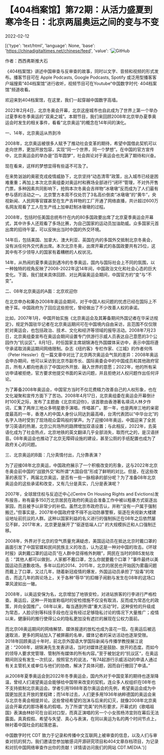 # 【404档案馆】第72期：从活力盛夏到寒冷冬日：北京两届奥运之间的变与不变

2022-02-12

[{'type': 'text/html', 'language': None, 'base': 'https://chinadigitaltimes.net/chinese/feed', 'value': '![GitHub](https://chinadigitaltimes.net/chinese/files/2022/02/72-2.png)

作者：西西弗斯推大石

《404档案馆》讲述中国审查与反审查的故事，同时以文字、音频和视频的形式发布。播客节目可在 Apple Podcasts, Google Podcasts, Spotify 或泛用型播客客户端搜索“404档案馆”进行收听，视频节目可在Youtube“中国数字时代· 404档案馆”频道收看。













欢迎来到404档案馆，在这里，我们一起穿越中国数字高墙。

2022年2月4日，北京冬奥会开幕，北京这座城市也自此成为了世界上第一个举办过夏季和冬季奥运的“双奥之城”。本期节目，我们来回顾2008年北京举办夏季奥运会时发生的相关事件，看看“北京奥运”的概念在14年间的演化。

一、14年，北京奥运从热到冷

2008年，北京奥运被很多人赋予了推动社会变革的期待，希望中国借此契机可以走向世界，更加开放包容，实现“同一个世界，同一个梦想”。在中国的官方宣传中，北京奥运会的举办是“百年圆梦”，社会舆论对于奥运会也充满了期待和兴奋。

现在看来，这样的梦想显得有些遥不可及了。

在来势汹汹的奥密克戎疫情威胁下，北京坚持“动态清零”政策，出入城市已经是困难重重；再加上本次北京奥组委对奥运村和赛场全部进行“闭环”管理，不对外开售门票，多种因素共同影响下，抢购本次冬奥会吉祥物“冰墩墩”反而成为了人们最有参与感的活动之一。北京警方本周不仅处罚了3名高价倒卖“冰墩墩”的“黄牛”，央视新闻、人民网等官媒甚至在生产吉祥物的工厂开通了网络直播，共计超过600万名网友观看了工人在生产线上加单赶制冰墩墩的过程。

2008年，包括时任美国总统布什在内的80多国政要出席了北京夏季奥运会开幕式，其中许多人还观看了多场比赛，为自己国家的运动员加油助威。众多国家元首出席的招待午宴，可以反映出当时中国的外交环境。

14年后，包括美国、加拿大、澳大利亚、英国在内的多国外交抵制北京冬奥会，没有派任何外交代表出席。本次北京冬奥，出席开幕式的各国政要共有25位，这其中有不少领导人的国家有着糟糕的人权状况。

14年，从热闹的夏季奥运到遇冷的冬季奥运，国内与国际社会上不同的氛围，以一种独特的视角反映了2008-2022年这14年间，中国政治文化和社会心态的巨大变化。下面，我们就来具体回顾、对比两届奥运会期间，中国官方的“变”与“不变”。

二、08年北京奥运的A面：北京欢迎你

在北京申办和筹办2008年奥运会期间，对于中国人权问题的忧虑已经在国际上不绝于耳。中国政府为了回应这些担忧，曾经做出了不少改善人权的承诺。

比如，2007年1月，中国开始实施《北京奥运会及其筹备期间外国记者在华采访规定》，规定外国驻华记者在北京奥运期间可在中国境内自由采访，且范围不仅仅限於对奥运会，也包括政治、技术、文化和经济等领域的报导活动。2008年7月23日，北京奥组委宣布在奥运会期间设置专门供游行示威人员表达自己意愿的3个公园作为“抗议区”。8月1日，时任国家主席胡锦涛在外国媒体采访中，表示中国将遵守承诺取消奥运期间网络限制。杂志《纽约客》专栏作家、《江城》的作者何伟（Peter Hessler）在一篇文章中对比了北京两次奥运会气氛的差异：2008年奥运会申办期间，他可以采访到北京市副市长、国际奥委会中的中国成员和其他政府官员，所有人都向他表示了中国对外开放、融入世界的意愿；2022年，他的所有采访申请被拒绝，官方要求他提交书面的采访问题，并且拒绝对人权问题作出任何评论。

为了筹备2008年奥运会，中国官方当时不仅花费精力改善自己的人权形象，也在文化凝聚和宣传方面下了苦功。2008年4月17日，北京奥组委在奥运会开幕倒计时100天之际，发布了主题曲《北京欢迎你》，该首歌由香港著名填词人林夕作词，汇集了两岸三地众多明星歌手演唱，传唱甚广。那一年，也是两岸三地的亲密度最高的一年，香港人的中国人身份认同达到最高峰，台湾代表团以“中华台北”的名字入场时受到了现场观众雷鸣般的掌声。为了迎接08年奥运，中国迎来了全民学习英语的热潮，北京公共场所的路牌增加双语设置；与此相反，2022年，去英语化成为了社会热点，北京地铁的英文翻译几乎全部消失，取而代之的，是汉语拼音。08年奥运会也推动了北京无障碍设施的建设，甚至公厕的手纸配置也成为了政府关心的问题。

三、北京奥运的B面：几分真情付出，几分靠表演？

为了迎接08年北京奥运，中国政府展示了一个积极改变的形象，这与2022年北京冬奥会前中国的“战狼外交”和所谓“大国自信”形成了鲜明的对比。但是，在这些改革的表现下，两届北京奥运，是否有一些一脉相承的部分呢？为了准备08年北京奥运会的这些承诺和改变，又有几分是真实，几分是表演呢？

2007年，全球居住权与反迫迁中心(Centre On Housing Rights and Evictions)发布报告，称有最多150万北京居民在政府的奥运会准备工作中被以粗暴方式驱逐出家园，而且被予以非常少的补偿。虽然北京市政府否认，并称“没有一户属于强制搬迁。”但事实是，2007年中国政府曾不得不出动防暴警察，驱逐在央视新大楼建设地址前抗议的人群。这种以国家利益的名义进行的强制拆迁在08年之后依然屡见不鲜，2017年末，北京更是展开了“驱逐低端人口” 的大规模拆迁和人口强制迁移。

2008年，外界对于北京的空气质量充满疑虑，美国运动员在抵达北京时戴口罩的画面引发了中国官媒和民间民族主义的攻击，认为这是一种对中国的攻击。《环球时报》讽刺戴口罩的运动员“在人群中显得格外刺眼”，网民在当时的BBS发帖攻击：“其他人都可以做到，人家都不戴口罩，怎么你就要戴个口罩？”事件最终以美国运动员道歉收场。多年以后的2014、2015年，北京的居民也开始因为雾霾问题而戴上了口罩，又过几年，随着新冠疫情的爆发，外国运动员承担了“投毒”的攻击，而这几年的舆论场上，关于各种“辱华”的扣帽子闹剧与发生在08年的这场口罩风波如出一辙。   

2008年，以奥运安保为名，北京增加了地铁安检，对进站旅客的行李进行严格检查。奥运后，这种一开始宣称临时的安检措施不仅没有取消，反而成为常态化的政策，并向全国推广。08年以来，每当遇到所谓“重大活动”时，这种安检的升级成为常态，人脸识别等科技手段也在没有经过足够隐私讨论的情况下大量推广；疫情以来，健康码的推行使得公众的隐私更加没有遮拦的展现在公权力面前。

而北京08奥运期间的网络解禁、媒体报道的放松也成为昙花一现。在奥运后被迅速取消，更多的网站加入了被屏蔽的名单，媒体记者的采访活动也逐渐受限。2018年回顾奥运十年时，前北京外国语大学国际新闻与传播学教授展江说道：“2008年，胡锦涛先生发表讲话，当时对媒体还是鼓励、放开的态度。而如今的领导人要求党管理、管制所有媒体的所有内容。”至于被划定的“抗议区“，在奥运期间则没有发生一次抗议，按照官方的说法，“有74起游行示威活动的申请人通过有关主管机关或单位与他们的协商，解决了具体问题，因而自行撤回了申请。”

从2008年夏季奥运会到2022年冬季奥运会，国内外对于中国变革的期待也逐渐降温，曾经人们渴望奥运会能够给中国带来改变的契机，连众多人权组织在08年也不支持抵制北京奥运会。学者引用1988年首尔奥运会的先例，希望奥运会成为中国更加民主开放的里程碑；而14年过去，人们更多用1936年纳粹德国的奥运会来与北京冬奥会相提并论。这些曾经希望的泡沫与后来的幻灭，就像2008年北京奥运会开幕式的那场著名的假唱，为了所谓“完美”的外形要求，开幕式的《歌唱祖国》表演由林妙可在台前对口型，而真正演唱的另一个小女孩杨沛宜则在幕后无法露面。真真假假、希望与失望、真心与表演，在同以奥运为名的两个时间节点上，映衬着中国社会的起落悲喜。

中国数字时代 CDT 致力于记录和传播中文互联网上被审查的信息，以及人们与审查对抗的努力。我们邀请您参加敏感词开源研究项目和404文章存档项目，为记录和对抗中国网络审查作出你的贡献！详情请访问我们的网站 CDT.MEDIA.'}]